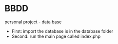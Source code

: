 # BBDD
personal project - data base
- First: import the database is in the database folder
- Second: run the main page called index.php
